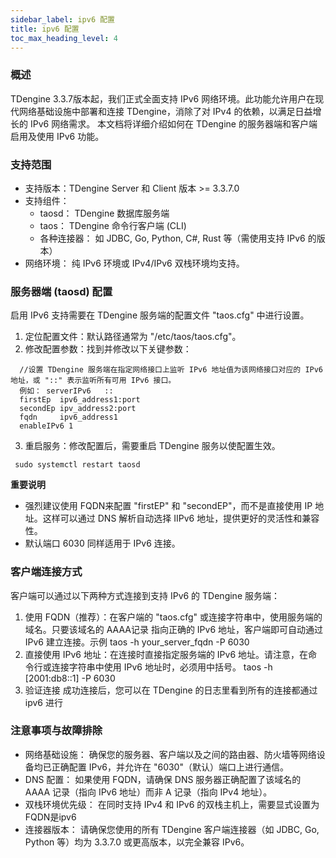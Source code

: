```yaml
---
sidebar_label: ipv6 配置
title: ipv6 配置 
toc_max_heading_level: 4
---
```


### 概述

  TDengine 3.3.7版本起，我们正式全面支持 IPv6 网络环境。此功能允许用户在现代网络基础设施中部署和连接 TDengine，消除了对 IPv4 的依赖，以满足日益增长的 IPv6 网络需求。 本文档将详细介绍如何在 TDengine 的服务器端和客户端启用及使用 IPv6 功能。

### 支持范围
- 支持版本：TDengine Server 和 Client 版本 >= 3.3.7.0
- 支持组件：
  - taosd： TDengine 数据库服务端
  - taos： TDengine 命令行客户端 (CLI)
  - 各种连接器： 如 JDBC, Go, Python, C#, Rust 等（需使用支持 IPv6 的版本）
 - 网络环境： 纯 IPv6 环境或 IPv4/IPv6 双栈环境均支持。

 ### 服务器端 (taosd) 配置
  启用 IPv6 支持需要在 TDengine 服务端的配置文件 "taos.cfg" 中进行设置。
  1. 定位配置文件：默认路径通常为 "/etc/taos/taos.cfg"。
  2. 修改配置参数：找到并修改以下关键参数：
```
  //设置 TDengine 服务端在指定网络接口上监听 IPv6 地址值为该网络接口对应的 IPv6 地址，或 "::" 表示监听所有可用 IPv6 接口。
  例如： serverIPv6   ::
  firstEp  ipv6_address1:port
  secondEp ipv_address2:port
  fqdn     ipv6_address1
  enableIPv6 1
```
  3. 重启服务：修改配置后，需要重启 TDengine 服务以使配置生效。
 ```
  sudo systemctl restart taosd
  ```
 **重要说明**
  - 强烈建议使用 FQDN来配置 "firstEP" 和 "secondEP"，而不是直接使用 IP 地址。这样可以通过 DNS 解析自动选择 IIPv6 地址，提供更好的灵活性和兼容性。
 - 默认端口 6030 同样适用于 IPv6 连接。

### 客户端连接方式

客户端可以通过以下两种方式连接到支持 IPv6 的 TDengine 服务端：
1. 使用 FQDN（推荐）：在客户端的 "taos.cfg" 或连接字符串中，使用服务端的域名。只要该域名的 AAAA记录 指向正确的 IPv6 地址，客户端即可自动通过 IPv6 建立连接。示例
taos -h your_server_fqdn -P 6030
1. 直接使用 IPv6 地址：在连接时直接指定服务端的 IPv6 地址。请注意，在命令行或连接字符串中使用 IPv6 地址时，必须用中括号。
   taos -h [2001:db8::1] -P 6030
2. 验证连接
成功连接后，您可以在 TDengine 的日志里看到所有的连接都通过 ipv6 进行

### 注意事项与故障排除
- 网络基础设施： 确保您的服务器、客户端以及之间的路由器、防火墙等网络设备均已正确配置 IPv6，并允许在 "6030"（默认）端口上进行通信。
- DNS 配置： 如果使用 FQDN，请确保 DNS 服务器正确配置了该域名的 AAAA 记录（指向 IPv6 地址）而非 A 记录（指向 IPv4 地址）。
- 双栈环境优先级： 在同时支持 IPv4 和 IPv6 的双栈主机上，需要显式设置为FQDN是ipv6  
- 连接器版本： 请确保您使用的所有 TDengine 客户端连接器（如 JDBC, Go, Python 等）均为 3.3.7.0 或更高版本，以完全兼容 IPv6。
